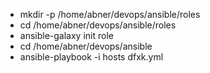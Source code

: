 * mkdir -p /home/abner/devops/ansible/roles
* cd /home/abner/devops/ansible/roles
* ansible-galaxy init role
* cd /home/abner/devops/ansible
* ansible-playbook -i hosts dfxk.yml
